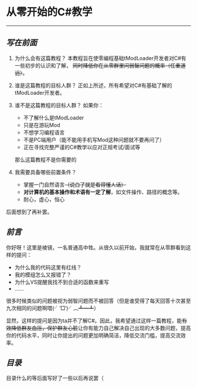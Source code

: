 # **从零开始的C#教学**

***

## *写在前面*

1. 为什么会有这篇教程？
   本教程旨在使零编程基础tModLoader开发者对C#有一些初步的认识和了解，
   ~~同时降低你在从零群里问弱智问题的概率（任重道远）~~。

2. 谁是这篇教程的目标人群？
   正如上所述，所有希望对C#有基础了解的tModLoader开发者。

3. 谁不是这篇教程的目标人群？
   如果你：

   - 不了解什么是tModLoader
   - 只是在游玩Mod
   - 不想学习编程语言
   - 不是PC端用户（能不能用手机写Mod这种问题就不要再问了）
   - 正在寻找完整严谨的C#教学以应对正规考试/面试等

   那么这篇教程不是你需要的

4. 我需要具备哪些前置条件？

   - 掌握一门自然语言~~（说白了就是看得懂人话）~~
   - **对计算机的基本操作和术语有一定了解**，如文件操作、路径的概念等。
   - 耐心，虚心，恒心

后面想到了再补罢。

## *前言*

你好呀！这里是棱镜，一名普通高中牲。从很久以前开始，我就常在从零群看到这样的提问：

- 为什么我的代码这里有红线？
- 我的模组怎么又报错了？
- 为什么VS提醒我找不到合适的函数来重写
- ......

很多时候类似的问题被视为弱智问题而不被回答（但是谁受得了每天回答十次甚至九次相同的问题啊喂(╯‵□′)╯︵┻━┻）

显然，这样的提问是因为ta并不了解C#。因此，我希望通过这样一篇教程，能~~有效降低群友血压，保护群友心脏~~让你有能力自己解决自己出现的大多数问题，提高你的代码水平，同时让你提出的问题更加明确简洁，降低交流门槛，提高交流效率。

## *目录*

目录什么的等后面写好了一些以后再说罢（
